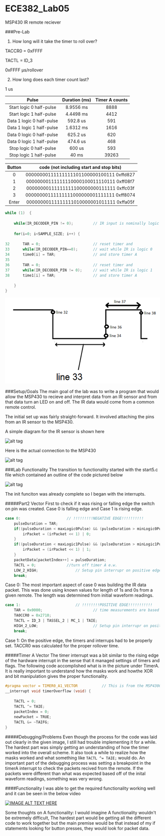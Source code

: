 ECE382_Lab05
============

MSP430 IR remote reciever

###Pre-Lab
1) How long will it take the timer to roll over?

TACCR0 = 0xFFFF

TACTL = ID_3

0xFFFF µs/rollover


2) How long does each timer count last?

1 us



<table class="table table-striped table-bordered">
<thead>
<tr>
<th align="center">Pulse</th>
<th align="center">Duration (ms)</th>
<th align="center">Timer A counts</th>
</tr>
</thead>
<tbody>
<tr>
<td align="center" colspan="1">Start logic 0 half-pulse</td>
<td align="center" colspan="1">8.9556 ms</td>
<td align="center" colspan="1">8888</td>
</tr>
<tr>
<td align="center" colspan="1">Start logic 1 half-pulse</td>
<td align="center" colspan="1">4.4498 ms</td>
<td align="center" colspan="1">4412</td>
</tr>
<tr>
<td align="center" colspan="1">Data 1 logic 0 half-pulse</td>
<td align="center" colspan="1">592.8 us</td>
<td align="center" colspan="1">591</td>
</tr>
<tr>
<td align="center" colspan="1">Data 1 logic 1 half-pulse</td>
<td align="center" colspan="1">1.6312 ms</td>
<td align="center" colspan="1">1616</td>
</tr>
<tr>
<td align="center" colspan="1">Data 0 logic 0 half-pulse</td>
<td align="center" colspan="1">625.2 us</td>
<td align="center" colspan="1">620</td>
</tr>
<tr>
<td align="center" colspan="1">Data 0 logic 1 half-pulse</td>
<td align="center" colspan="1">474.6 us</td>
<td align="center" colspan="1">468</td>
</tr>
<tr>
<td align="center" colspan="1">Stop logic 0 half-pulse</td>
<td align="center" colspan="1">600 us</td>
<td align="center" colspan="1">593</td>
</tr>
<tr>
<td align="center" colspan="1">Stop logic 1 half-pulse</td>
<td align="center" colspan="1">40 ms</td>
<td align="center" colspan="1">39263</td>
</tr>
</tbody>
</table>

<table class="table table-striped table-bordered">
<thead>
<tr>
<th align="center">Button</th>
<th align="center">code (not including start and stop bits)</th>
</tr>
</thead>
<tbody>
<tr>
<td align="center" colspan="1">0</td>
<td align="center" colspan="1">00000000111111111101100000100111 0xffd827</td>
</tr>
<tr>
<td align="center" colspan="1">1</td>
<td align="center" colspan="1">00000000111111110000100011110111 0xff08f7</td>
</tr>
<tr>
<td align="center" colspan="1">2</td>
<td align="center" colspan="1">00000000111111111100000000111111 0xffc03f</td>
</tr>
<tr>
<td align="center" colspan="1">3</td>
<td align="center" colspan="1">00000000111111111000000001111111 0xff8074</td>
</tr>
<tr>
<td align="center" colspan="1">Enter</td>
<td align="center" colspan="1">00000000111111111010000001011111 0xffa05f</td>
</tr>
</tbody>
</table>

```C
while (1)  {

	while(IR_DECODER_PIN != 0);			// IR input is nominally logic 1

	for(i=0; i<SAMPLE_SIZE; i++) {

32		TAR = 0;						// reset timer and
33		while(IR_DECODER_PIN==0);		// wait while IR is logic 0
34		time0[i] = TAR;					// and store timer A
35
36		TAR = 0;						// reset timer and
37		while(IR_DECODER_PIN != 0);		// wait while IR is logic 1
38		time1[i] = TAR;					// and store timer A

	} 
} 
```
![alt tag](https://raw.githubusercontent.com/EricWardner/ECE382_Lab05/master/day1waveform.png)

###Setup/Goals
The main goal of the lab was to write a program that would allow the MSP430 to recieve and interpret data from an IR sensor and from that data turn an LED on and off. The IR data would come from a common remote control. 

The initial set up was fairly straight-forward. It involved attaching the pins from an IR sensor to the MSP430. 

A simple diagram for the IR sensor is shown here

![alt tag](http://i.imgur.com/TR597IB.png)

Here is the actual connection to the MSP430

![alt tag](http://i.imgur.com/4ht6UAH.jpg)



###Lab Functionality
The transition to functionality started with the start5.c file which contained an outline of the code pictured below

![alt tag](http://ece382.com/labs/lab5/schematic.jpg)

The init funciton was already complete so I began with the interrupts. 

#####Part2 Vector
First to check if it was rising or falling edge the switch on pin was created. Case 0 is falling edge and Case  1 is rising edge.

```C
case 0:						// !!!!!!!!!NEGATIVE EDGE!!!!!!!!!!
	pulseDuration = TAR;
	if((pulseDuration < maxLogic0Pulse) && (pulseDuration > minLogic0Pulse)){
		irPacket = (irPacket << 1) | 0;
	}
	if((pulseDuration < maxLogic1Pulse) && (pulseDuration > minLogic1Pulse)){
		irPacket = (irPacket << 1) | 1;
	}
	packetData[packetIndex++] = pulseDuration;
	TACTL = 0;				//turn off timer A e.w.
	LOW_2_HIGH; 				// Setup pin interrupr on positive edge
	break;

```
Case 0: The most important aspect of case 0 was building the IR data packet. This was done using known values for length of 1s and 0s from a given remote. The length was determined from initial waveform readings. 

```C
case 1:							// !!!!!!!!POSITIVE EDGE!!!!!!!!!!!
	TAR = 0x0000;						// time measurements are based at time 0
	TA0CCR0 = 0x2710;
	TACTL = ID_3 | TASSEL_2 | MC_1 | TAIE;
	HIGH_2_LOW; 						// Setup pin interrupr on positive edge
	break;
```

Case 1: On the positive edge, the timers and interrups had to be properly set. TACCR0 was calculated for the proper rollover time. 

#####Timer A Vector
The timer interrupt was a bit similar to the rising edge of the hardware interrupt in the sense that it managed settings of timers and flags. The following code accomplished what is in the picture under TimerA. It is really important to understand how the masks work and howthe XOR and bit manipulation gives the proper functionality. 

```C
#pragma vector = TIMER0_A1_VECTOR			// This is from the MSP430G2553.h file
__interrupt void timerOverflow (void) {

	TACTL = 0;
	TACTL ^= TAIE;
	packetIndex = 0;
	newPacket = TRUE;
	TACTL &= ~TAIFG;
}
```

#####Debugging/Problems
Even though the process for the code was laid out clearly in the given image, I still had trouble implementing it for a while. The hardest part was simply getting an understanding of how the timer worked into the overall scheme. It also took a while to realize how the masks worked and what something like ``` TACTL ^= TAIE; ``` would do. 
An important part of the debugging process was setting a breakpoint in the timerA interrupt to check the packets recived from the remote. If the packets were different than what was expected based off of the inital waveform readings, something was very wrong. 

####Functionality
I was able to get the required functionality working well and it can be seen in the below video

[![IMAGE ALT TEXT HERE](http://img.youtube.com/vi/P8m6kqYVIsk/0.jpg)](http://www.youtube.com/watch?v=P8m6kqYVIsk)

Some thoughts on A functionality: I would imagine A functionality wouldn't be extremely difficult, The hardest part would be getting all the different code to work together but the main premise would be that instead of my if statements looking for button presses, they would look for packet data. 


